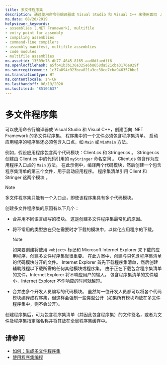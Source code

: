 ```yaml
---
title: 多文件程序集
description: 通过使用命令行编译器或 Visual Studio 和 Visual C++ 来使用面向 .NET 的多文件程序集。 程序集中的文件必须包含程序集清单。
ms.date: 08/20/2019
helpviewer_keywords:
- assemblies [.NET Framework], multifile
- entry point for assembly
- compiling assemblies
- command-line compilers
- assembly manifest, multifile assemblies
- code modules
- multifile assemblies
ms.assetid: 13509e73-db77-4645-8165-aad8dfaedff6
ms.openlocfilehash: a5fb41b3b136a325e6b8658da521cba3176e929f
ms.sourcegitcommit: 1c37a894c923bea021a3cc38ce7cba946357bbe1
ms.translationtype: HT
ms.contentlocale: zh-CN
ms.lasthandoff: 06/19/2020
ms.locfileid: "85104637"
---
```

# <a name="multifile-assemblies"></a>多文件程序集

可以使用命令行编译器或 Visual Studio 和 Visual C++，创建面向 .NET Framework 的多文件程序集。 程序集中的一个文件必须包含程序集清单。 启动应用程序的程序集还必须包含入口点，如 `Main` 或 `WinMain` 方法。

例如，假设应用程序包含两个代码模块：Client.cs 和 Stringer.cs 。 Stringer.cs 创建由 Client.cs 中的代码引用的 `myStringer` 命名空间 。 Client.cs 包含作为应用程序入口点的 `Main` 方法。 在此示例中，编译两个代码模块，然后创建一个包含程序集清单的第三个文件，用于启动应用程序。 程序集清单引用 Client 和 Stringer 这两个模块 。

> [!NOTE]
> 多文件程序集只能有一个入口点，即使该程序集具有多个代码模块。

创建多文件程序集的原因有以下几个：

- 合并用不同语言编写的模块。 这是创建多文件程序集最常见的原因。

- 将不常用的类型放在只在需要时才下载的模块中，以优化应用程序的下载。

    > [!NOTE]
    > 如果要创建将使用 `<object>` 标记和 Microsoft Internet Explorer 来下载的应用程序，创建多文件程序集就很重要。 在此方案中，创建与只包含程序集清单的代码模块分开的文件。 Internet Explorer 首先下载程序集清单，然后创建辅助线程以下载所需的任何其他模块或程序集。 由于正在下载包含程序集清单的文件，Internet Explorer 将不响应用户的输入。 包含程序集清单的文件越小，Internet Explorer 不作响应的时间就越短。

- 合并由多个开发人员编写的代码模块。 虽然每一位开发人员都可以将各个代码模块编译成程序集，但这样会强制一些类型公开（如果所有模块均放在多文件程序集中，则不会公开）。

创建程序集后，可为包含程序集清单（并因此包含程序集）的文件签名，或者为文件及程序集指定强名称并将其放在全局程序集缓存中。

## <a name="see-also"></a>请参阅

- [如何：生成多文件程序集](build-multifile-assembly.md)
- [使用程序集编程](../../standard/assembly/index.md)
